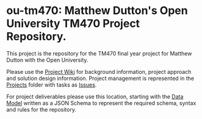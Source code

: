 # ou-tm470: Matthew Dutton's Open University TM470 Project Repository.
This project is the repository for the TM470 final year project for Matthew Dutton with the Open University.  

Please use the [Project Wiki](https://github.com/mmd93ee/ou-tm470/wiki) for background information, project approach and solution design information.  Project management is represented in the [Projects](https://github.com/mmd93ee/ou-tm470/projects) folder with tasks as [Issues](https://github.com/mmd93ee/ou-tm470/issues).

For project deliverables please use this location, starting with the [Data Model](transaction_model.json) written as a JSON Schema to represent the required schema, syntax and rules for the repository.

